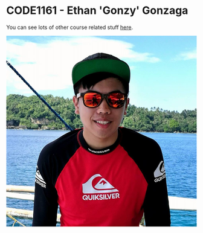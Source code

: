 # CODE1161 - Ethan 'Gonzy' Gonzaga
You can see lots of other course related stuff [here](https://notionparallax.co.uk/CODE1161).

![a photo of me](mugshot.png)
